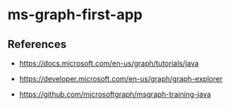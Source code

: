 # ms-graph-first-app


## References

- https://docs.microsoft.com/en-us/graph/tutorials/java
- https://developer.microsoft.com/en-us/graph/graph-explorer

- https://github.com/microsoftgraph/msgraph-training-java
